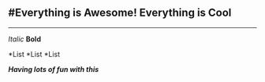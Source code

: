 #Everything is Awesome!
Everything is Cool
------------------
---
*Italic*
**Bold**

*List
*List
*List

***Having lots of fun with this***
